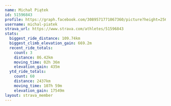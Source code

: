 ```yaml
---
name: Michał Piątek
id: 51596843
profile: https://graph.facebook.com/3089571771067360/picture?height=256&width=256
username: michal-piatek
strava_url: https://www.strava.com/athletes/51596843
stats:
  biggest_ride_distance: 109.74km
  biggest_climb_elevation_gain: 669.2m
  recent_ride_totals:
    count: 3
    distance: 86.42km
    moving_time: 02h 36m
    elevation_gain: 435m
  ytd_ride_totals:
    count: 60
    distance: 2437km
    moving_time: 107h 59m
    elevation_gain: 17549m
layout: strava_member
--- 
```

